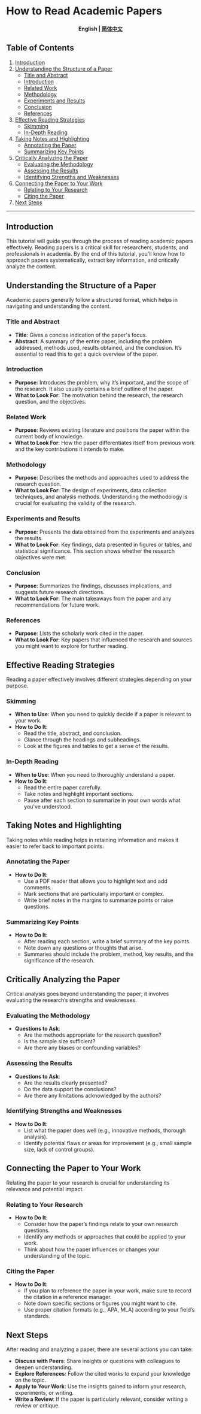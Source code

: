 # How to Read Academic Papers

<h4 align="center">
    <p>
        <b>English</b> |
        <a href="https://github.com/Collaborative-AI/tutorial/blob/main/How to Read Academic Papers/README_zh.md">简体中文</a>
    </p>
</h4>

## Table of Contents
1. [Introduction](#introduction)
2. [Understanding the Structure of a Paper](#understanding-the-structure-of-a-paper)
    - [Title and Abstract](#title-and-abstract)
    - [Introduction](#introduction-section)
    - [Related Work](#related-work)
    - [Methodology](#methodology)
    - [Experiments and Results](#experiments-and-results)
    - [Conclusion](#conclusion)
    - [References](#references)
3. [Effective Reading Strategies](#effective-reading-strategies)
    - [Skimming](#skimming)
    - [In-Depth Reading](#in-depth-reading)
4. [Taking Notes and Highlighting](#taking-notes-and-highlighting)
    - [Annotating the Paper](#annotating-the-paper)
    - [Summarizing Key Points](#summarizing-key-points)
5. [Critically Analyzing the Paper](#critically-analyzing-the-paper)
    - [Evaluating the Methodology](#evaluating-the-methodology)
    - [Assessing the Results](#assessing-the-results)
    - [Identifying Strengths and Weaknesses](#identifying-strengths-and-weaknesses)
6. [Connecting the Paper to Your Work](#connecting-the-paper-to-your-work)
    - [Relating to Your Research](#relating-to-your-research)
    - [Citing the Paper](#citing-the-paper)
7. [Next Steps](#next-steps)

---

## Introduction

This tutorial will guide you through the process of reading academic papers effectively. Reading papers is a critical skill for researchers, students, and professionals in academia. By the end of this tutorial, you'll know how to approach papers systematically, extract key information, and critically analyze the content.

## Understanding the Structure of a Paper

Academic papers generally follow a structured format, which helps in navigating and understanding the content.

### Title and Abstract

- **Title**: Gives a concise indication of the paper's focus.
- **Abstract**: A summary of the entire paper, including the problem addressed, methods used, results obtained, and the conclusion. It’s essential to read this to get a quick overview of the paper.

### Introduction

- **Purpose**: Introduces the problem, why it’s important, and the scope of the research. It also usually contains a brief outline of the paper.
- **What to Look For**: The motivation behind the research, the research question, and the objectives.

### Related Work

- **Purpose**: Reviews existing literature and positions the paper within the current body of knowledge.
- **What to Look For**: How the paper differentiates itself from previous work and the key contributions it intends to make.

### Methodology

- **Purpose**: Describes the methods and approaches used to address the research question.
- **What to Look For**: The design of experiments, data collection techniques, and analysis methods. Understanding the methodology is crucial for evaluating the validity of the research.

### Experiments and Results

- **Purpose**: Presents the data obtained from the experiments and analyzes the results.
- **What to Look For**: Key findings, data presented in figures or tables, and statistical significance. This section shows whether the research objectives were met.

### Conclusion

- **Purpose**: Summarizes the findings, discusses implications, and suggests future research directions.
- **What to Look For**: The main takeaways from the paper and any recommendations for future work.

### References

- **Purpose**: Lists the scholarly work cited in the paper.
- **What to Look For**: Key papers that influenced the research and sources you might want to explore for further reading.

## Effective Reading Strategies

Reading a paper effectively involves different strategies depending on your purpose.

### Skimming

- **When to Use**: When you need to quickly decide if a paper is relevant to your work.
- **How to Do It**: 
    - Read the title, abstract, and conclusion.
    - Glance through the headings and subheadings.
    - Look at the figures and tables to get a sense of the results.

### In-Depth Reading

- **When to Use**: When you need to thoroughly understand a paper.
- **How to Do It**: 
    - Read the entire paper carefully.
    - Take notes and highlight important sections.
    - Pause after each section to summarize in your own words what you've understood.

## Taking Notes and Highlighting

Taking notes while reading helps in retaining information and makes it easier to refer back to important points.

### Annotating the Paper

- **How to Do It**: 
    - Use a PDF reader that allows you to highlight text and add comments.
    - Mark sections that are particularly important or complex.
    - Write brief notes in the margins to summarize points or raise questions.

### Summarizing Key Points

- **How to Do It**:
    - After reading each section, write a brief summary of the key points.
    - Note down any questions or thoughts that arise.
    - Summaries should include the problem, method, key results, and the significance of the research.

## Critically Analyzing the Paper

Critical analysis goes beyond understanding the paper; it involves evaluating the research’s strengths and weaknesses.

### Evaluating the Methodology

- **Questions to Ask**:
    - Are the methods appropriate for the research question?
    - Is the sample size sufficient?
    - Are there any biases or confounding variables?

### Assessing the Results

- **Questions to Ask**:
    - Are the results clearly presented?
    - Do the data support the conclusions?
    - Are there any limitations acknowledged by the authors?

### Identifying Strengths and Weaknesses

- **How to Do It**:
    - List what the paper does well (e.g., innovative methods, thorough analysis).
    - Identify potential flaws or areas for improvement (e.g., small sample size, lack of control groups).

## Connecting the Paper to Your Work

Relating the paper to your research is crucial for understanding its relevance and potential impact.

### Relating to Your Research

- **How to Do It**:
    - Consider how the paper’s findings relate to your own research questions.
    - Identify any methods or approaches that could be applied to your work.
    - Think about how the paper influences or changes your understanding of the topic.

### Citing the Paper

- **How to Do It**:
    - If you plan to reference the paper in your work, make sure to record the citation in a reference manager.
    - Note down specific sections or figures you might want to cite.
    - Use proper citation formats (e.g., APA, MLA) according to your field’s standards.

## Next Steps

After reading and analyzing a paper, there are several actions you can take:

- **Discuss with Peers**: Share insights or questions with colleagues to deepen understanding.
- **Explore References**: Follow the cited works to expand your knowledge on the topic.
- **Apply to Your Work**: Use the insights gained to inform your research, experiments, or writing.
- **Write a Review**: If the paper is particularly relevant, consider writing a review or critique.


